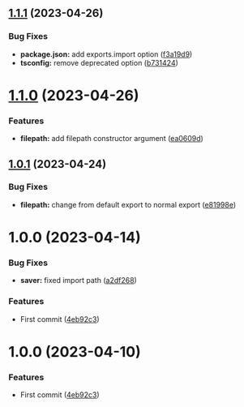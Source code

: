 ## [1.1.1](https://github.com/DisQada/pathfinder/compare/v1.1.0...v1.1.1) (2023-04-26)


### Bug Fixes

* **package.json:** add exports.import option ([f3a19d9](https://github.com/DisQada/pathfinder/commit/f3a19d9832b557d15ff2d6e5dd8bff2cea26ff6e))
* **tsconfig:** remove deprecated option ([b731424](https://github.com/DisQada/pathfinder/commit/b7314245cd142a94eda28f223f959b12657d20dc))

# [1.1.0](https://github.com/DisQada/pathfinder/compare/v1.0.1...v1.1.0) (2023-04-26)


### Features

* **filepath:** add filepath constructor argument ([ea0609d](https://github.com/DisQada/pathfinder/commit/ea0609d6fc64ea05af35d9813b9964a11599b02c))

## [1.0.1](https://github.com/DisQada/pathfinder/compare/v1.0.0...v1.0.1) (2023-04-24)


### Bug Fixes

* **filepath:** change from default export to normal export ([e81998e](https://github.com/DisQada/pathfinder/commit/e81998e49d057c2f060963e7607edcee02c37a8a))

# 1.0.0 (2023-04-14)


### Bug Fixes

* **saver:** fixed import path ([a2df268](https://github.com/DisQada/pathfinder/commit/a2df268a6817d25d2cfaa42e84408825c10abbf2))


### Features

* First commit ([4eb92c3](https://github.com/DisQada/pathfinder/commit/4eb92c3585682e8aef8e49ff6625e7fc4c8e72c9))

# 1.0.0 (2023-04-10)


### Features

* First commit ([4eb92c3](https://github.com/DisQada/pathfinder/commit/4eb92c3585682e8aef8e49ff6625e7fc4c8e72c9))
